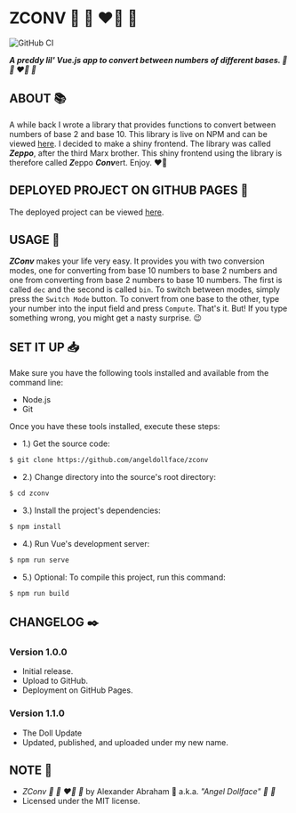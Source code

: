 # ZCONV :ribbon: :rocket: :heart_on_fire: :unicorn:

![GitHub CI](https://github.com/angeldollface/zconv/actions/workflows/vue.yml/badge.svg)

***A preddy lil' Vue.js app to convert between numbers of different bases. :ribbon: :rocket: :heart_on_fire: :unicorn:***

## ABOUT :books:

A while back I wrote a library that provides functions to convert between numbers of base 2 and base 10. This library is live on NPM and can be viewed [here](https://www.npmjs.com/package/zeppo). I decided to make a shiny frontend. The library was called ***Zeppo***, after the third Marx brother. This shiny frontend using the library is therefore called ***Z***eppo ***Conv***ert. Enjoy. :heart_on_fire:

## DEPLOYED PROJECT ON GITHUB PAGES :rocket:

The deployed project can be viewed [here](https://angeldollface.art/zconv).

## USAGE :hammer:

***ZConv*** makes your life very easy. It provides you with two conversion modes, one for converting from base 10 numbers to base 2 numbers and one from converting from base 2 numbers to base 10 numbers. The first is called `dec` and the second is called `bin`. To switch between modes, simply press the `Switch Mode` button. To convert from one base to the other, type your number into the input field and press `Compute`. That's it. But! If you type something wrong, you might get a nasty surprise. :wink:

## SET IT UP :inbox_tray:

Make sure you have the following tools installed and available from the command line:

- Node.js
- Git

Once you have these tools installed, execute these steps:

- 1.) Get the source code:

```bash
$ git clone https://github.com/angeldollface/zconv
```

- 2.) Change directory into the source's root directory:

```bash
$ cd zconv
```

- 3.) Install the project's dependencies:

```bash
$ npm install
```

- 4.) Run Vue's development server:

```bash
$ npm run serve
```

- 5.) Optional: To compile this project, run this command:

```bash
$ npm run build
```

## CHANGELOG :black_nib:

### Version 1.0.0

- Initial release.
- Upload to GitHub.
- Deployment on GitHub Pages.

### Version 1.1.0

- The Doll Update
- Updated, published, and uploaded under my new name.

## NOTE :scroll:

- *ZConv :ribbon: :rocket: :heart_on_fire: :unicorn:* by Alexander Abraham :black_heart: a.k.a. *"Angel Dollface" :dolls: :ribbon:*
- Licensed under the MIT license.
